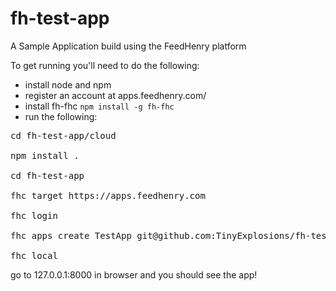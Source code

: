 fh-test-app
===========

A Sample Application build using the FeedHenry platform

To get running you'll need to do the following:

* install node and npm
* register an account at apps.feedhenry.com/
* install fh-fhc `npm install -g fh-fhc`
* run the following:
<pre>
cd fh-test-app/cloud

npm install .

cd fh-test-app

fhc target https://apps.feedhenry.com

fhc login <your-email-address> <your-password>

fhc apps create TestApp git@github.com:TinyExplosions/fh-test-app.git (keep note of the appid returned)

fhc local
</pre>

go to 127.0.0.1:8000 in browser and you should see the app!
